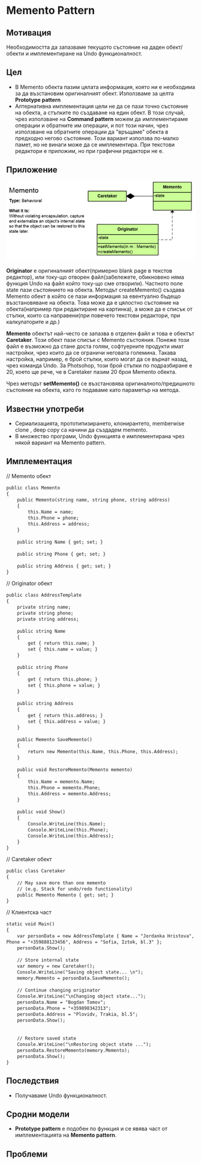 # Memento Pattern


## Мотивация
Необходимостта да запазваме текущото състояние на даден обект/обекти и имплементиране на Undo функционалност.

## Цел
* В Memento обекта пазим цялата информация, която ни е необходима за да възстановим оригиналният обект. Използваме за целта **Prototype pattern**
* Алтернативна имплементация цели не да се пази точно състояние на обекта, а стъпките по създаване на един обект. В този случай, чрез използване на **Command pattern** можем да имплементираме операции и обратните им операции, и пот този начин, чрез използване на обратните операции да "връщаме" обекта в предходно негово състояние. Този вариант използва по-малко памет, но не винаги може да се имплементира. При текстови редактори е приложим, но при графични редактори не е.


## Приложение

![](Memento.png)

**Originator** е оригиналният обект(примерно blank page в текстов редактор), или току-що отворен файл(забележете, обикновено няма функция Undo на файл който току-що сме отворили). Частното поле state пази състоянието на обекта. Методът createMemento() създава Мemento обект в който се пази информация за евентуално бъдещо възстановяване на обекта. Това може да е цялостно състояние на обекта(например при редактиране на картинка), а може да е списък от стъпки, които са направени(при повечето текстови редактори, при калкулаторите и др.)

**Memento** обектът най-често се запазва в отделен файл и това е обектът **Caretaker**. Този обект пази списък с Memento състояния. Понеже този файл е възможно да стане доста голям, софтуерните продукти имат настройки, чрез които да се ограничи неговата големина. Такава настройка, например, е брой стъпки, които могат да се върнат назад, чрез команда Undo. За Photsohop, този брой стъпки по подразбиране е 20, което ще рече, че в Caretaker пазим 20 броя Memento обекта.

Чрез методът **setМemento()** се възстановява оригиналното/предишното състояние на обекта, като го подаваме като параметър на метода.

## Известни употреби
* Сериализацията, прототипизирането, клонирантето, memberwise clone , deep copy са начини да създадем memento.
* В множество програми, Undo функцията е имплементирана чрез някой вариант на Memento pattern.


## Имплементация

// Мemento обект

    public class Memento
    {
        public Memento(string name, string phone, string address)
        {
            this.Name = name;
            this.Phone = phone;
            this.Address = address;
        }

        public string Name { get; set; }

        public string Phone { get; set; }

        public string Address { get; set; }
    }

// Originator обект

    public class AddressTemplate
    {
        private string name;
        private string phone;
        private string address;

        public string Name
        {
            get { return this.name; }
            set { this.name = value; }
        }

        public string Phone
        {
            get { return this.phone; }
            set { this.phone = value; }
        }

        public string Address
        {
            get { return this.address; }
            set { this.address = value; }
        }

        public Memento SaveMemento()
        {
            return new Memento(this.Name, this.Phone, this.Address);
        }

        public void RestoreMemento(Memento memento)
        {
            this.Name = memento.Name;
            this.Phone = memento.Phone;
            this.Address = memento.Address;
        }
     
        public void Show()
        {
            Console.WriteLine(this.Name);
            Console.WriteLine(this.Phone);
            Console.WriteLine(this.Address);
        }
    }

// Caretaker обект

    public class Caretaker
    {
        // May save more than one memento
        // (e.g. Stack for undo/redo functionality)
        public Memento Memento { get; set; }
    }

// Клиентска част

    static void Main()
    {
        var personData = new AddressTemplate { Name = "Jordanka Hristova", Phone = "+359888123456", Address = "Sofia, Iztok, bl.3" };
        personData.Show();

        // Store internal state
        var memory = new Caretaker();
        Console.WriteLine("Saving object state... \n");
        memory.Memento = personData.SaveMemento();

        // Continue changing originator
        Console.WriteLine("\nChanging object state...");
        personData.Name = "Bogdan Tomov";
        personData.Phone = "+359898342313";
        personData.Address = "Plovidv, Trakia, bl.5";
        personData.Show();


        // Restore saved state
        Console.WriteLine("\nRestoring object state ...");
        personData.RestoreMemento(memory.Memento);
        personData.Show();
    }



## Последствия
* Получаваме Undo функционалност.


## Сродни модели
* **Prototype pattern** е подобен по функция и се явява част от имплементацията на **Memento pattern**.

## Проблеми





